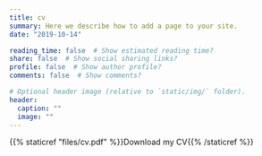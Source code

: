 ```yaml
---
title: cv
summary: Here we describe how to add a page to your site.
date: "2019-10-14"

reading_time: false  # Show estimated reading time?
share: false  # Show social sharing links?
profile: false  # Show author profile?
comments: false  # Show comments?

# Optional header image (relative to `static/img/` folder).
header:
  caption: ""
  image: ""
---
```

{{% staticref "files/cv.pdf" %}}Download my CV{{% /staticref %}}
